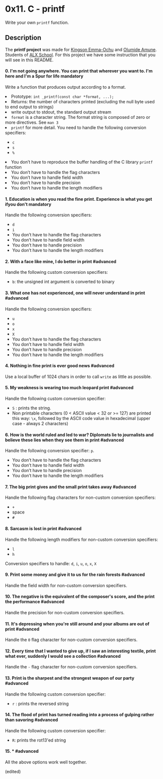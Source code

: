 <h1 class="gap">0x11. C - printf</h1>
<p>Write your own <code>printf</code> function.</p>
<h2><strong>Description</strong></h2>
<p>The <strong>printf project</strong> was made for <a href="https://github.com/4mcking">Kingson Emma-Ochu</a> and <a href="https://github.com/Horlew-myde">Olumide Amune</a>. Students of <a href="https://www.alxafrica.com/"> ALX School</a>. For this project we have some instruction that you will see in this README.</p>
<h4 class="task">
0. I&#39;m not going anywhere. You can print that wherever you want to. I&#39;m here and I&#39;m a Spur for life
<span class="alert alert-warning mandatory-optional">
mandatory
</span>
</h4>
<p>Write a function that produces output according to a format.</p>
<li>Prototype: <code>int _printf(const char *format, ...);</code></li>
<li>Returns: the number of characters printed (excluding the null byte used to end output to strings)</li>
<li>write output to stdout, the standard output stream</li>
<li><code>format</code> is a character string. The format string is composed of zero or more directives. See <code>man 3 <li>printf</code> for more detail. You need to handle the following conversion specifiers:</li>
<ul>
<li><code>c</code></li>
<li><code>s</code></li>
<li><code>%</code></li>
</ul></li>
<li>You don&rsquo;t have to reproduce the buffer handling of the C library <code>printf</code> function</li>
<li>You don&rsquo;t have to handle the flag characters</li>
<li>You don&rsquo;t have to handle field width</li>
<li>You don&rsquo;t have to handle precision</li>
<li>You don&rsquo;t have to handle the length modifiers</li>
</ul>
<h4 class="task">
1. Education is when you read the fine print. Experience is what you get ifyou don&#39;t
<span class="alert alert-warning mandatory-optional">
mandatory
</span>
</h4>
<p>Handle the following conversion specifiers:</p>
<ul>
<li><code>d</code></li>
<li><code>i</code></li>
<li>You don&rsquo;t have to handle the flag characters</li>
<li>You don&rsquo;t have to handle field width</li>
<li>You don&rsquo;t have to handle precision</li>
<li>You don&rsquo;t have to handle the length modifiers</li>
</ul>
<h4 class="task">
2. With a face like mine, I do better in print
<span class="alert alert-info mandatory-optional">
#advanced
</span>
</h4>
<p>Handle the following custom conversion specifiers:</p>
<ul>
<li><code>b</code>: the unsigned int argument is converted to binary</li>
</ul>
<h4 class="task">
3. What one has not experienced, one will never understand in print
<span class="alert alert-info mandatory-optional">
#advanced
</span>
</h4>
<p>Handle the following conversion specifiers:</p>
<ul>
<li><code>u</code></li>
<li><code>o</code></li>
<li><code>x</code></li>
<li><code>X</code></li>
<li>You don&rsquo;t have to handle the flag characters</li>
<li>You don&rsquo;t have to handle field width</li>
<li>You don&rsquo;t have to handle precision</li>
<li>You don&rsquo;t have to handle the length modifiers</li>
</ul>
<h4 class="task">
4. Nothing in fine print is ever good news
<span class="alert alert-info mandatory-optional">
#advanced
</span>
</h4>
<p>Use a local buffer of 1024 chars in order to call <code>write</code> as little as possible.</p>
<h4 class="task">
5. My weakness is wearing too much leopard print
<span class="alert alert-info mandatory-optional">
#advanced
</span>
</h4>
<p>Handle the following custom conversion specifier:</p>
<ul>
<li><code>S</code> : prints the string.</li>
<li>Non printable characters (0 < ASCII value < 32 or >= 127) are printed this way: <code>\x</code>, followed by the ASCII code value in hexadecimal (upper case - always 2 characters)</li>
</ul>
<h4 class="task">
6. How is the world ruled and led to war? Diplomats lie to journalists and believe these lies when they see them in print
<span class="alert alert-info mandatory-optional">
#advanced
</span>
</h4>
<p>Handle the following conversion specifier: <code>p</code>.</p>
<ul>
<li>You don&rsquo;t have to handle the flag characters</li>
<li>You don&rsquo;t have to handle field width</li>
<li>You don&rsquo;t have to handle precision</li>
<li>You don&rsquo;t have to handle the length modifiers</li>
</ul>
<h4 class="task">
7. The big print gives and the small print takes away
<span class="alert alert-info mandatory-optional">
#advanced
</span>
</h4>
<p>Handle the following flag characters for non-custom conversion specifiers:</p>
<ul>
<li><code>+</code></li>
<li>space</li>
<li><code>#</code></li>
</ul>
<h4 class="task">
8. Sarcasm is lost in print
<span class="alert alert-info mandatory-optional">
#advanced
</span>
</h4>
<p>Handle the following length modifiers for non-custom conversion specifiers:</p>
<ul>
<li><code>l</code></li>
<li><code>h</code></li>
</ul>
<p>Conversion specifiers to handle: <code>d</code>, <code>i</code>, <code>u</code>, <code>o</code>, <code>x</code>, <code>X</code></p>
<h4 class="task">
9. Print some money and give it to us for the rain forests
<span class="alert alert-info mandatory-optional">
#advanced
</span>
</h4>
<p>Handle the field width for non-custom conversion specifiers.</p>
<h4 class="task">
10. The negative is the equivalent of the composer&#39;s score, and the print the performance
<span class="alert alert-info mandatory-optional">
#advanced
</span>
</h4>
<p>Handle the precision for non-custom conversion specifiers.</p>
<h4 class="task">
11. It&#39;s depressing when you&#39;re still around and your albums are out of print
<span class="alert alert-info mandatory-optional">
#advanced
</span>
</h4>
<p>Handle the <code>0</code> flag character for non-custom conversion specifiers.</p>
<h4 class="task">
12. Every time that I wanted to give up, if I saw an interesting textile, print what ever, suddenly I would see a collection
<span class="alert alert-info mandatory-optional">
#advanced
</span>
</h4>
<p>Handle the <code>-</code> flag character for non-custom conversion specifiers.</p>
<h4 class="task">
13. Print is the sharpest and the strongest weapon of our party
<span class="alert alert-info mandatory-optional">
#advanced
</span>
</h4>
<p>Handle the following custom conversion specifier:</p>
<ul>
<li><code>r</code> : prints the reversed string</li>
</ul>
<h4 class="task">
14. The flood of print has turned reading into a process of gulping rather than savoring
<span class="alert alert-info mandatory-optional">
#advanced
</span>
</h4>
<p>Handle the following custom conversion specifier:</p>
<ul>
<li><code>R</code>: prints the rot13&#39;ed string</li>
</ul>
<h4 class="task">
15. *
<span class="alert alert-info mandatory-optional">
#advanced
</span>
</h4>
<p>All the above options work well together.</p> (edited) 
